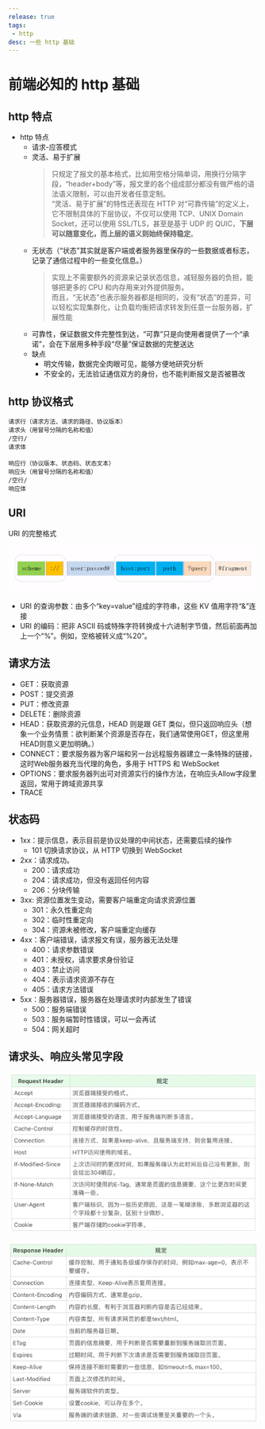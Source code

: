 ```yaml
---
release: true
tags:
 - http
desc: 一些 http 基础
---
```


# 前端必知的 http 基础

## http 特点

- http 特点
  - 请求-应答模式
  - 灵活、易于扩展
    > 只规定了报文的基本格式，比如用空格分隔单词，用换行分隔字段，“header+body”等，报文里的各个组成部分都没有做严格的语法语义限制，可以由开发者任意定制。  
    > “灵活、易于扩展”的特性还表现在 HTTP 对“可靠传输”的定义上，它不限制具体的下层协议，不仅可以使用 TCP、UNIX Domain Socket，还可以使用 SSL/TLS，甚至是基于 UDP 的 QUIC，**下层可以随意变化，而上层的语义则始终保持稳定**。
  - 无状态（“状态”其实就是客户端或者服务器里保存的一些数据或者标志，记录了通信过程中的一些变化信息。）
    > 实现上不需要额外的资源来记录状态信息，减轻服务器的负担，能够把更多的 CPU 和内存用来对外提供服务。  
    > 而且，“无状态”也表示服务器都是相同的，没有“状态”的差异，可以轻松实现集群化，让负载均衡把请求转发到任意一台服务器，扩展性能
  - 可靠性，保证数据文件完整性到达，“可靠”只是向使用者提供了一个“承诺”，会在下层用多种手段“尽量”保证数据的完整送达
  - 缺点
    - 明文传输，数据完全肉眼可见，能够方便地研究分析
    - 不安全的，无法验证通信双方的身份，也不能判断报文是否被篡改

## http 协议格式

```text
请求行（请求方法、请求的路径、协议版本）
请求头（用冒号分隔的名称和值）
/空行/
请求体

响应行（协议版本、状态码、状态文本）
响应头（用冒号分隔的名称和值）
/空行/
响应体
```

## URI

URI 的完整格式

![图 5](./images/1648200031067.png)  

- URI 的查询参数：由多个“key=value”组成的字符串，这些 KV 值用字符“&”连接
- URI 的编码：把非 ASCII 码或特殊字符转换成十六进制字节值，然后前面再加上一个“%”。例如，空格被转义成“%20”。

## 请求方法

- GET：获取资源
- POST：提交资源
- PUT：修改资源
- DELETE：删除资源
- HEAD：获取资源的元信息，HEAD 则是跟 GET 类似，但只返回响应头（想象一个业务情景：欲判断某个资源是否存在，我们通常使用GET，但这里用HEAD则意义更加明确。）
- CONNECT：要求服务器为客户端和另一台远程服务器建立一条特殊的链接，这时Web服务器充当代理的角色，多用于 HTTPS 和 WebSocket
- OPTIONS：要求服务器列出可对资源实行的操作方法，在响应头Allow字段里返回，常用于跨域资源共享
- TRACE

## 状态码

- 1xx：提示信息，表示目前是协议处理的中间状态，还需要后续的操作
  - 101 切换请求协议，从 HTTP 切换到 WebSocket
- 2xx：请求成功。
  - 200：请求成功
  - 204：请求成功，但没有返回任何内容
  - 206：分块传输
- 3xx: 资源位置发生变动，需要客户端重定向请求资源位置
  - 301：永久性重定向
  - 302：临时性重定向
  - 304：资源未被修改，客户端重定向缓存
- 4xx：客户端错误，请求报文有误，服务器无法处理
  - 400：请求参数错误
  - 401：未授权，请求要求身份验证
  - 403：禁止访问
  - 404：表示请求资源不存在
  - 405：请求方法错误
- 5xx：服务器错误，服务器在处理请求时内部发生了错误
  - 500：服务端错误
  - 503：服务端暂时性错误，可以一会再试
  - 504：网关超时

## 请求头、响应头常见字段

![picture 1](./images/dd11ef231b3da0c30d3d9a8d9356949d6e62db0a91e43814382abce59c4de6af.png)  

![picture 2](./images/49a18b9426fce1bb4be130fdbdef3e32c0306a8a2318bf8fe919c4e0779c610e.png)  

